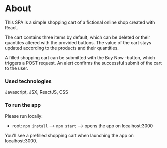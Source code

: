 # About

This SPA is a simple shopping cart of a fictional online shop created with React. 

The cart contains three items by default, which can be deleted or their quantites altered with the provided buttons. The value of the cart stays updated according to the products and their quantities.

A filled shopping cart can be submitted with the Buy Now -button, which triggers a POST request. An alert confirms the successful submit of the cart to the user.

### Used technologies

Javascript, JSX, ReactJS, CSS <br>

### To run the app

Please run locally:

- root: `npm install` --> `npm start` --> opens the app on localhost:3000

You'll see a prefilled shopping cart when launching the app on localhost:3000.


